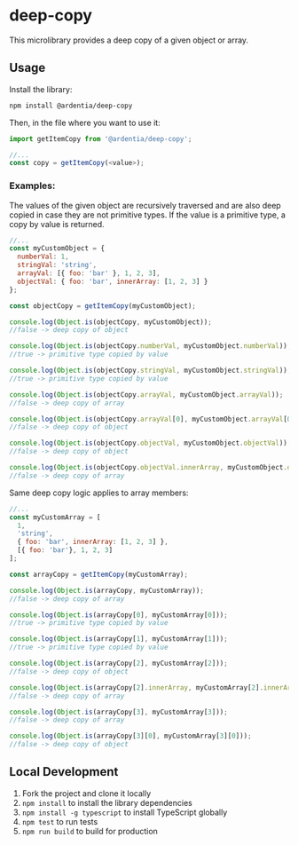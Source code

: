 # deep-copy
This microlibrary provides a deep copy of a given object or array.


## Usage
Install the library:
```bash
npm install @ardentia/deep-copy
```

Then, in the file where you want to use it:
```javascript
import getItemCopy from '@ardentia/deep-copy';

//...
const copy = getItemCopy(<value>);
```

### Examples:

The values of the given object are recursively traversed and are also deep copied in case they are not primitive types. If the value is a primitive type, a copy by value is returned.

```javascript
//...
const myCustomObject = { 
  numberVal: 1,
  stringVal: 'string',
  arrayVal: [{ foo: 'bar' }, 1, 2, 3],
  objectVal: { foo: 'bar', innerArray: [1, 2, 3] }
};

const objectCopy = getItemCopy(myCustomObject);

console.log(Object.is(objectCopy, myCustomObject)); 
//false -> deep copy of object

console.log(Object.is(objectCopy.numberVal, myCustomObject.numberVal)); 
//true -> primitive type copied by value

console.log(Object.is(objectCopy.stringVal, myCustomObject.stringVal)); 
//true -> primitive type copied by value

console.log(Object.is(objectCopy.arrayVal, myCustomObject.arrayVal)); 
//false -> deep copy of array

console.log(Object.is(objectCopy.arrayVal[0], myCustomObject.arrayVal[0])); 
//false -> deep copy of object

console.log(Object.is(objectCopy.objectVal, myCustomObject.objectVal)); 
//false -> deep copy of object

console.log(Object.is(objectCopy.objectVal.innerArray, myCustomObject.objectVal.innerArray)); 
//false -> deep copy of array
```

Same deep copy logic applies to array members:
```javascript
//...
const myCustomArray = [
  1,
  'string',
  { foo: 'bar', innerArray: [1, 2, 3] },
  [{ foo: 'bar'}, 1, 2, 3]
];

const arrayCopy = getItemCopy(myCustomArray);

console.log(Object.is(arrayCopy, myCustomArray)); 
//false -> deep copy of array

console.log(Object.is(arrayCopy[0], myCustomArray[0]));
//true -> primitive type copied by value

console.log(Object.is(arrayCopy[1], myCustomArray[1]));
//true -> primitive type copied by value

console.log(Object.is(arrayCopy[2], myCustomArray[2]));
//false -> deep copy of object

console.log(Object.is(arrayCopy[2].innerArray, myCustomArray[2].innerArray));
//false -> deep copy of array

console.log(Object.is(arrayCopy[3], myCustomArray[3])); 
//false -> deep copy of array

console.log(Object.is(arrayCopy[3][0], myCustomArray[3][0])); 
//false -> deep copy of object
```

## Local Development
1. Fork the project and clone it locally
2. `npm install` to install the library dependencies
3. `npm install -g typescript` to install TypeScript globally
4. `npm test` to run tests
5. `npm run build` to build for production

